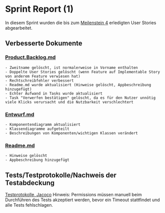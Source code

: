 # Sprint Report (1)

In diesem Sprint wurden die bis zum [Meilenstein 4](https://sopra.informatik.uni-stuttgart.de/sopra-ws1617/sopra-team-16/milestones/1) erledigten User Stories abgearbeitet.



## Verbesserte Dokumente
### [Product.Backlog.md](/doc/Product.Backlog.md)
    - Zweitname gelöscht, ist normalerweise in Vorname enthalten
    - Doppelte User Stories gelöscht (wenn Feature auf Implementable Story von anderem Feature verwiesen hat)
    - Rechtschreibfehler verbessert
    - Readme.md wurde aktualisiert (Hinweise gelöscht, Appbeschreibung hinzugefügt)
    - Echter Aufwand in Tasks wurde aktualisiert
    - Task "Verwerfen bestätigen" gelöscht, da es für den Nutzer unnötig viele Klicks verursacht und die Nutzbarkeit verschlechtert
    
### [Entwurf.md](./doc/Entwurf.md)
    - Komponentendiagramm aktualisiert
    - Klassendiagramme aufgeteilt
    - Beschreibungen von Komponenten/wichtigen Klassen verändert
    
### [Readme.md](../Readme.md)
    - Hinweise gelöscht
    - Appbeschreibung hinzugefügt

## Tests/Testprotokolle/Nachweis der Testabdeckung

[Testprotokolle, Jacoco](reports/)
Hinweis: Permissions müssen manuell beim Durchführen des Tests akzeptiert werden, bevor ein Timeout stattfindet und alle Tests fehlschlagen.